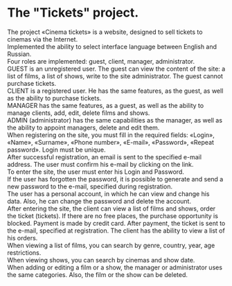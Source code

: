 # The "Tickets" project.
The project «Cinema tickets» is a website, designed to sell tickets to cinemas via the Internet.<br>
Implemented the ability to select interface language between English and Russian.<br>
Four roles are implemented: guest, client, manager, administrator.<br>
GUEST is an unregistered user. The guest can view the content of the site: a list of films, a list of shows, write to the site administrator. The guest cannot purchase tickets.<br>
CLIENT is a registered user. He has the same features, as the guest, as well as the ability to purchase tickets.<br>
MANAGER has the same features, as a guest, as well as the ability to manage clients, add, edit, delete films and shows.<br>
ADMIN (administrator) has the same capabilities as the manager, as well as the ability to appoint managers, delete and edit them.<br>
When registering on the site, you must fill in the required fields: «Login», «Name», «Surname», «Phone number», «E-mail», «Password», «Repeat password». Login must be unique.<br>
After successful registration, an email is sent to the specified e-mail address. The user must confirm his e-mail by clicking on the link.<br>
To enter the site, the user must enter his Login and Password.<br>
If the user has forgotten the password, it is possible to generate and send a new password to the e-mail, specified during registration.<br>
The user has a personal account, in which he can view and change his data. Also, he can change the password and delete the account.<br>
After entering the site, the client can view a list of films and shows, order the ticket (tickets). If there are no free places, the purchase opportunity is blocked. Payment is made by credit card. After payment, the ticket is sent to the e-mail, specified at registration. The client has the ability to view a list of his orders.<br>
When viewing a list of films, you can search by genre, country, year, age restrictions.<br>
When viewing shows, you can search by cinemas and show date.<br>
When adding or editing a film or a show, the manager or administrator uses the same categories. Also, the film or the show can be deleted.
